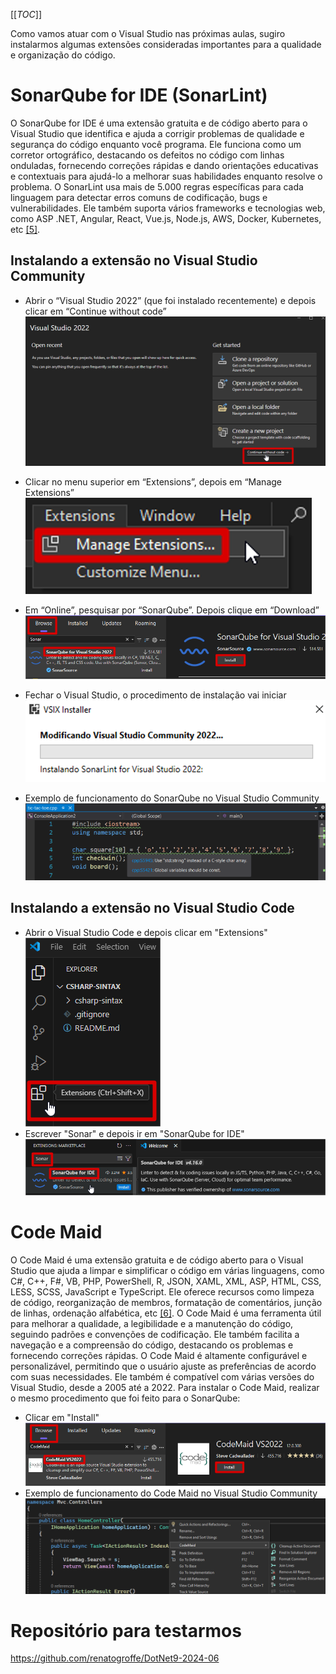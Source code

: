 [[_TOC_]]

Como vamos atuar com o Visual Studio nas próximas aulas, sugiro instalarmos algumas extensões consideradas importantes para a qualidade e organização do código.

# SonarQube for IDE (SonarLint)
O SonarQube for IDE é uma extensão gratuita e de código aberto para o Visual Studio que identifica e ajuda a corrigir problemas de qualidade e segurança do código enquanto você programa. Ele funciona como um corretor ortográfico, destacando os defeitos no código com linhas onduladas, fornecendo correções rápidas e dando orientações educativas e contextuais para ajudá-lo a melhorar suas habilidades enquanto resolve o problema. O SonarLint usa mais de 5.000 regras específicas para cada linguagem para detectar erros comuns de codificação, bugs e vulnerabilidades. Ele também suporta vários frameworks e tecnologias web, como ASP .NET, Angular, React, Vue.js, Node.js, AWS, Docker, Kubernetes, etc [[5]](/Advanced-Business-Development-with-.NET/1º-Semestre/Aula-02-%2D-IDE-Visual-Studio,-Primeiro-Programa-em-Csharp/Referências).

## Instalando a extensão no Visual Studio Community

- Abrir o “Visual Studio 2022” (que foi instalado recentemente) e depois clicar em “Continue without code”
  ![image.png](/.attachments/image-838f555b-20ea-433a-b2c9-453c1d33c294.png)

- Clicar no menu superior em “Extensions”, depois em “Manage Extensions”
  ![image.png](/.attachments/image-99555e22-bc41-42d5-9b20-6885af969e17.png)

- Em “Online”, pesquisar por “SonarQube”. Depois clique em “Download”
  ![image.png](/.attachments/image-635b8442-8d63-4c2d-9310-9c231986e694.png)
   
- Fechar o Visual Studio, o procedimento de instalação vai iniciar
  ![image.png](/.attachments/image-e86acfd3-dec5-41e5-9970-db0730f43d5a.png)

- Exemplo de funcionamento do SonarQube no Visual Studio Community
  ![image.png](/.attachments/image-43956eda-4860-4904-8310-80e78b0d21ab.png)

## Instalando a extensão no Visual Studio Code

- Abrir o Visual Studio Code e depois clicar em "Extensions"
  ![image.png](/.attachments/image-100a183b-aa03-45ba-8aa7-5a14990a4b51.png)
- Escrever "Sonar" e depois ir em "SonarQube for IDE"
  ![image.png](/.attachments/image-5ab64996-b8f4-4e19-89f3-ac40f0471075.png)

# Code Maid
O Code Maid é uma extensão gratuita e de código aberto para o Visual Studio que ajuda a limpar e simplificar o código em várias linguagens, como C#, C++, F#, VB, PHP, PowerShell, R, JSON, XAML, XML, ASP, HTML, CSS, LESS, SCSS, JavaScript e TypeScript. Ele oferece recursos como limpeza de código, reorganização de membros, formatação de comentários, junção de linhas, ordenação alfabética, etc [[6]](/Advanced-Business-Development-with-.NET/1º-Semestre/Aula-02-%2D-IDE-Visual-Studio,-Primeiro-Programa-em-Csharp/Referências).
O Code Maid é uma ferramenta útil para melhorar a qualidade, a legibilidade e a manutenção do código, seguindo padrões e convenções de codificação. Ele também facilita a navegação e a compreensão do código, destacando os problemas e fornecendo correções rápidas. O Code Maid é altamente configurável e personalizável, permitindo que o usuário ajuste as preferências de acordo com suas necessidades. Ele também é compatível com várias versões do Visual Studio, desde a 2005 até a 2022.
Para instalar o Code Maid, realizar o mesmo procedimento que foi feito para o SonarQube:
- Clicar em "Install"
  ![image.png](/.attachments/image-90becbf9-a149-4380-abbd-b7039fe75c34.png)
- Exemplo de funcionamento do Code Maid no Visual Studio Community
  ![image.png](/.attachments/image-f8c8ba2d-0815-44c7-8344-1e1751f3b7f5.png)

# Repositório para testarmos
  https://github.com/renatogroffe/DotNet9-2024-06